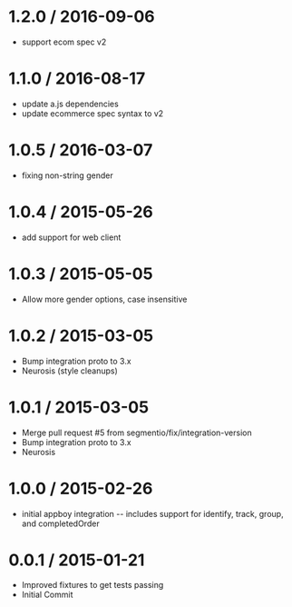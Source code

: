 
1.2.0 / 2016-09-06
==================

  * support ecom spec v2

1.1.0 / 2016-08-17
==================

  * update a.js dependencies
  * update ecommerce spec syntax to v2

1.0.5 / 2016-03-07
==================

  * fixing non-string gender

1.0.4 / 2015-05-26
==================

  * add support for web client

1.0.3 / 2015-05-05
==================

  * Allow more gender options, case insensitive

1.0.2 / 2015-03-05
==================

  * Bump integration proto to 3.x
  * Neurosis (style cleanups)

1.0.1 / 2015-03-05
==================

  * Merge pull request #5 from segmentio/fix/integration-version
  * Bump integration proto to 3.x
  * Neurosis

1.0.0 / 2015-02-26
==================

  * initial appboy integration -- includes support for identify, track, group, and completedOrder

0.0.1 / 2015-01-21
==================

  * Improved fixtures to get tests passing
  * Initial Commit

